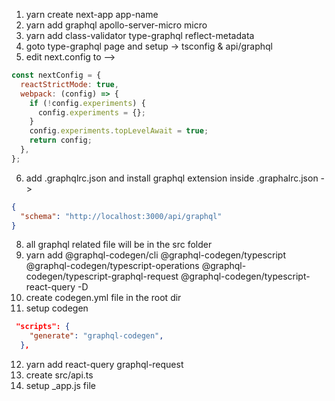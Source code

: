 1. yarn create next-app app-name
2. yarn add graphql apollo-server-micro micro
3. yarn add class-validator type-graphql reflect-metadata
4. goto type-graphql page and setup -> tsconfig & api/graphql
5. edit next.config to -->

```js
const nextConfig = {
  reactStrictMode: true,
  webpack: (config) => {
    if (!config.experiments) {
      config.experiments = {};
    }
    config.experiments.topLevelAwait = true;
    return config;
  },
};
```

6. add .graphqlrc.json and install graphql extension
   inside .graphalrc.json ->

```json
{
  "schema": "http://localhost:3000/api/graphql"
}
```

8. all graphql related file will be in the src folder
9. yarn add @graphql-codegen/cli @graphql-codegen/typescript
   @graphql-codegen/typescript-operations
   @graphql-codegen/typescript-graphql-request
   @graphql-codegen/typescript-react-query -D
10. create codegen.yml file in the root dir
11. setup codegen

```json
 "scripts": {
    "generate": "graphql-codegen",
  },
```

12. yarn add react-query graphql-request
13. create src/api.ts
14. setup \_app.js file
